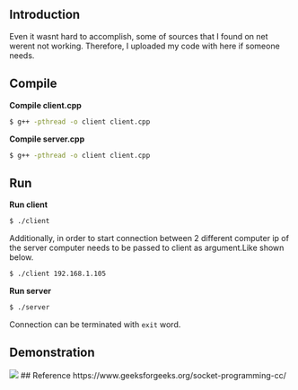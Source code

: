 ## Introduction
Even it wasnt hard to accomplish, some of sources that I found on net werent not working. Therefore, I uploaded my code with  here if someone needs.
## Compile
**Compile client.cpp** 
```bash
$ g++ -pthread -o client client.cpp
```
**Compile server.cpp**
```bash
$ g++ -pthread -o client client.cpp
```
## Run
**Run client** 
```bash
$ ./client
```
Additionally, in order to start connection between 2 different computer ip of the server computer needs to be passed to client as argument.Like shown below.
```bash
$ ./client 192.168.1.105
```
**Run server** 
```bash
$ ./server
```
Connection can be terminated with `exit` word.
## Demonstration
<img src=https://user-images.githubusercontent.com/45767042/116830898-184c0e80-abb5-11eb-9142-c6e02c114e15.png>
## Reference
https://www.geeksforgeeks.org/socket-programming-cc/

